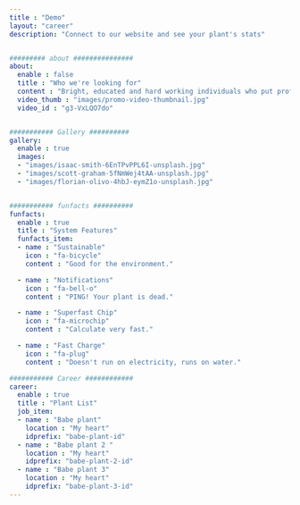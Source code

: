```yaml
---
title : "Demo"
layout: "career"
description: "Connect to our website and see your plant's stats"


######### about ###############
about:
  enable : false
  title : "Who we're looking for"
  content : "Bright, educated and hard working individuals who put professionalism first."
  video_thumb : "images/promo-video-thumbnail.jpg"
  video_id : "g3-VxLQO7do"


########### Gallery ##########
gallery:
  enable : true
  images:
  - "images/isaac-smith-6EnTPvPPL6I-unsplash.jpg"
  - "images/scott-graham-5fNmWej4tAA-unsplash.jpg"
  - "images/florian-olivo-4hbJ-eymZ1o-unsplash.jpg"


########### funfacts ##########
funfacts:
  enable : true
  title : "System Features"
  funfacts_item:
  - name : "Sustainable"
    icon : "fa-bicycle"
    content : "Good for the environment."

  - name : "Notifications"
    icon : "fa-bell-o"
    content : "PING! Your plant is dead."

  - name : "Superfast Chip"
    icon : "fa-microchip"
    content : "Calculate very fast."

  - name : "Fast Charge"
    icon : "fa-plug"
    content : "Doesn't run on electricity, runs on water."

########### Career ############
career:
  enable : true
  title : "Plant List"
  job_item:
  - name : "Babe plant"
    location : "My heart"
    idprefix: "babe-plant-id"
  - name : "Babe plant 2 "
    location : "My heart"
    idprefix: "babe-plant-2-id"
  - name : "Babe plant 3"
    location : "My heart"
    idprefix: "babe-plant-3-id"
---
```

